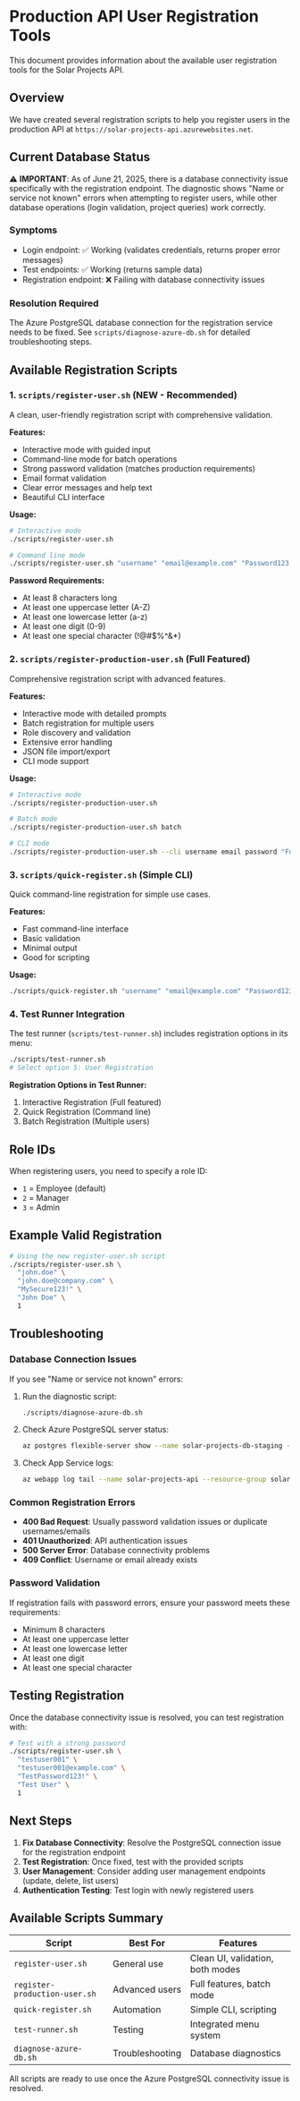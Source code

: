 # Production API User Registration Tools

This document provides information about the available user registration tools for the Solar Projects API.

## Overview

We have created several registration scripts to help you register users in the production API at `https://solar-projects-api.azurewebsites.net`.

## Current Database Status

⚠️ **IMPORTANT**: As of June 21, 2025, there is a database connectivity issue specifically with the registration endpoint. The diagnostic shows "Name or service not known" errors when attempting to register users, while other database operations (login validation, project queries) work correctly.

### Symptoms
- Login endpoint: ✅ Working (validates credentials, returns proper error messages)
- Test endpoints: ✅ Working (returns sample data)
- Registration endpoint: ❌ Failing with database connectivity issues

### Resolution Required
The Azure PostgreSQL database connection for the registration service needs to be fixed. See `scripts/diagnose-azure-db.sh` for detailed troubleshooting steps.

## Available Registration Scripts

### 1. `scripts/register-user.sh` (NEW - Recommended)

A clean, user-friendly registration script with comprehensive validation.

**Features:**
- Interactive mode with guided input
- Command-line mode for batch operations
- Strong password validation (matches production requirements)
- Email format validation
- Clear error messages and help text
- Beautiful CLI interface

**Usage:**
```bash
# Interactive mode
./scripts/register-user.sh

# Command line mode
./scripts/register-user.sh "username" "email@example.com" "Password123!" "Full Name" 1
```

**Password Requirements:**
- At least 8 characters long
- At least one uppercase letter (A-Z)
- At least one lowercase letter (a-z)
- At least one digit (0-9)
- At least one special character (!@#$%^&*)

### 2. `scripts/register-production-user.sh` (Full Featured)

Comprehensive registration script with advanced features.

**Features:**
- Interactive mode with detailed prompts
- Batch registration for multiple users
- Role discovery and validation
- Extensive error handling
- JSON file import/export
- CLI mode support

**Usage:**
```bash
# Interactive mode
./scripts/register-production-user.sh

# Batch mode
./scripts/register-production-user.sh batch

# CLI mode
./scripts/register-production-user.sh --cli username email password "Full Name" roleId
```

### 3. `scripts/quick-register.sh` (Simple CLI)

Quick command-line registration for simple use cases.

**Features:**
- Fast command-line interface
- Basic validation
- Minimal output
- Good for scripting

**Usage:**
```bash
./scripts/quick-register.sh "username" "email@example.com" "Password123!" "Full Name" 1
```

### 4. Test Runner Integration

The test runner (`scripts/test-runner.sh`) includes registration options in its menu:

```bash
./scripts/test-runner.sh
# Select option 5: User Registration
```

**Registration Options in Test Runner:**
1. Interactive Registration (Full featured)
2. Quick Registration (Command line)
3. Batch Registration (Multiple users)

## Role IDs

When registering users, you need to specify a role ID:

- `1` = Employee (default)
- `2` = Manager  
- `3` = Admin

## Example Valid Registration

```bash
# Using the new register-user.sh script
./scripts/register-user.sh \
  "john.doe" \
  "john.doe@company.com" \
  "MySecure123!" \
  "John Doe" \
  1
```

## Troubleshooting

### Database Connection Issues

If you see "Name or service not known" errors:

1. Run the diagnostic script:
   ```bash
   ./scripts/diagnose-azure-db.sh
   ```

2. Check Azure PostgreSQL server status:
   ```bash
   az postgres flexible-server show --name solar-projects-db-staging --resource-group solar-projects-rg
   ```

3. Check App Service logs:
   ```bash
   az webapp log tail --name solar-projects-api --resource-group solar-projects-rg
   ```

### Common Registration Errors

- **400 Bad Request**: Usually password validation issues or duplicate usernames/emails
- **401 Unauthorized**: API authentication issues
- **500 Server Error**: Database connectivity problems
- **409 Conflict**: Username or email already exists

### Password Validation

If registration fails with password errors, ensure your password meets these requirements:
- Minimum 8 characters
- At least one uppercase letter
- At least one lowercase letter  
- At least one digit
- At least one special character

## Testing Registration

Once the database connectivity issue is resolved, you can test registration with:

```bash
# Test with a strong password
./scripts/register-user.sh \
  "testuser001" \
  "testuser001@example.com" \
  "TestPassword123!" \
  "Test User" \
  1
```

## Next Steps

1. **Fix Database Connectivity**: Resolve the PostgreSQL connection issue for the registration endpoint
2. **Test Registration**: Once fixed, test with the provided scripts
3. **User Management**: Consider adding user management endpoints (update, delete, list users)
4. **Authentication Testing**: Test login with newly registered users

## Available Scripts Summary

| Script | Best For | Features |
|--------|----------|----------|
| `register-user.sh` | General use | Clean UI, validation, both modes |
| `register-production-user.sh` | Advanced users | Full features, batch mode |
| `quick-register.sh` | Automation | Simple CLI, scripting |
| `test-runner.sh` | Testing | Integrated menu system |
| `diagnose-azure-db.sh` | Troubleshooting | Database diagnostics |

All scripts are ready to use once the Azure PostgreSQL connectivity issue is resolved.
